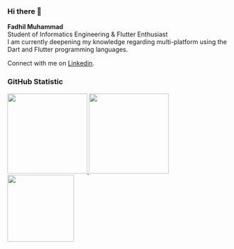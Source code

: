 ### Hi there 👋
**Fadhil Muhammad**  
Student of Informatics Engineering & Flutter Enthusiast <br>
I am currently deepening my knowledge regarding multi-platform using the Dart and Flutter programming languages.

Connect with me on [Linkedin](https://www.linkedin.com/in/fadhil-muhammad79).
### GitHub Statistic
<p align="left">
<a href="https://github.com/famuh">
  <img height="180em" src="https://github-readme-stats-eight-theta.vercel.app/api?username=famuh&show_icons=true&theme=algolia&include_all_commits=true&count_private=true"/>
  <img height="180em" src="https://github-readme-stats-eight-theta.vercel.app/api/top-langs/?username=famuh&layout=compact&langs_count=8&theme=algolia"/>
  <img height="150em" src="https://github-readme-stats.vercel.app/api/wakatime?username=a7662dcd-907b-421f-9284-1b093e178d28&theme=algolia">
</a>
</p>
<!--
**famuh/famuh** is a ✨ _special_ ✨ repository because its `README.md` (this file) appears on your GitHub profile.

Here are some ideas to get you started:

- 🔭 I’m currently working on ...
- 🌱 I’m currently learning ...
- 👯 I’m looking to collaborate on ...
- 🤔 I’m looking for help with ...
- 💬 Ask me about ...
- 📫 How to reach me: ...
- 😄 Pronouns: ...
- ⚡ Fun fact: ...
-->
